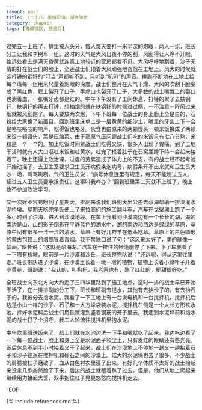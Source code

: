 ```yaml
---
layout: post
title: （二十八）美丽尕海，湖畔架桥
category: chapter
tags: [青藏铁路, 铁道兵]
---
```


过完五一上班了，排里按人头分，每人每天要打一米半深的炮眼，两人一组，班长分工让我和李树军一组。这时的天气是大风日夜不停的刮，风刮得让人睁不开眼，往远处看去是满天昏黄就连离工地较近的营房都看不见。大风呼呼地刮着，沙子无情的打在战士们的脸上，全连战士们顶着大风顽强地奋战在工地上。风大的时候就连打锤的钢钎的“叮当”声都听不到，只听到“叭叭”的声音。排副不断地在工地上给每个班每一组用米尺量着炮眼的深度。战士们整月在天气干燥、大风的吹刮下脸变成了黑红色，腮上裂开了口子，手虎口也裂开了口子，大多数的战士嘴唇上的裂口也淌着血，一张嘴牙齿都是红的。中午下午没有了工间休息，打锤的累了去扶钢钎，扶钢钎的再去打锤，想抽烟的就在扶钢钎的时候过过瘾，一不注意一阵风过来烟就被风刮跑了。每天要放两次炮，下午下班每一位战士的身上脸上全是白的，石粉给大家换了新面目。回到班里床单上是一层黄黄的细沙土，嘴里的牙齿上下一合是咯吱咯吱的响声，吃得饭也咯牙。伙食也由原来的两顿馒头一顿米饭换成了两顿米饭一顿馒头，菜是压缩菜。由于高原气压问题战士们吃的米饭只有七八分熟，米粒是一个一个的。加上吃饭时间紧战士们吃得又快，很多人出现了胃痛，到了工地干活时就有人大口呕吐米饭和吐黄水，吐完了捂着肚子在石窝里蹲下待一会起来接着干。晚上还得上政治课，过度的劳累造成了体力上的不支，有的战士经不起考验开始动摇了，去卫生室要求卫生员开病假条泡病号，病假条开不出来就和卫生员大吵一场，骂骂咧咧，气的卫生员说：“病号休息连里有规定，每天不能超过五人，超过五人卫生员要承担责任，这事叫我咋办？”回到班里第二天就不上班了，晚上也不参加政治学习。

又一次好不容易盼到了星期天，排副来说我们班明天出公差去尕海帮助一排浇灌水泥桥墩。星期天吃完早饭便上了来拉我们的施工翻斗车，汽车在戈壁滩上跑了一个多小时到了尕海，进入到沙漠地段。在车上我看到沙漠南边有一个长长的湖，湖的南边是山，山的影子倒影在平静蓝色的湖水中，湖的南边和西边是绿绿的草原，草原中间有很多一洼一洼的清水，草原上有好几群羊在低头吃草。草原上的白色圆形的蒙古包顶上的烟筒冒着青烟。我不禁脱口说了句：“这风景太好了，美的就像一幅画。”班长说：“这就是尕海湖。”汽车在一排住的帐篷前停了下来。下了车我看了一下哪有桥墩，眼前是一片沙漠和沙丘，班长整完队说：“还远呢，得从这里往里走。”班长带队进了沙漠，在沙漠里长着一墩一墩的植物，植物上长着小绿叶子开着小黄花，班副说：“我认的，叫枸杞，我老家也有，熟了红红的，挺甜很好吃。”

全班战士向东北方向大约走了三四华里路到了施工地点，这时一排的战士早已开始干活了，在一排排副的分工下，班长和班副去提水，其他有去抬沙子的，有去抬石子的，我被分去抱水泥。我看了一下工地上有一台发电机和一台搅拌机，搅拌机后边是小山一样的沙子、石子和一大方垛袋装水泥，搅拌机左侧是一个大长方形铁水池。拌好水泥料后战士们用铁锨灌到竖着钢筋的笼子里去。我走到水泥垛前和抱水泥的战士打了个招呼，我二人轮流往搅拌机里抱水泥。

中午炊事班送饭来了，战士们就在水池边洗一下手和嘴就吃了起来。我边吃边看了一下每一位战士，脸上和身上全是水泥面子和尘土，只有发红的眼睛还有些光亮。饭后休息不到半小时接着又干了起来。战士们在沙漠地上不停地一趟又一趟抬着石子和沙子往返在搅拌机和砂石之间的沙漠上。偌大的水泥垛也去了很多，不少战士的肩膀被杠子磨破了，血从白色衬衣里浸了出来。有好几个体质不太好的战士抬起来没走几步突然跪了下来，后边的战士就跟着趴了过去，但是，他们从地上爬起来继续用力抬起大筐，双手抱住杠子晃晃悠悠向搅拌机走去。

-EOF-

{% include references.md %}
